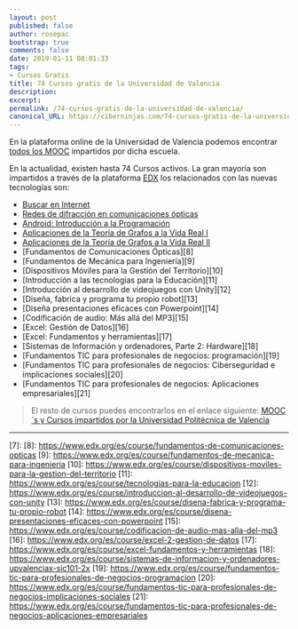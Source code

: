 ```yaml
---
layout: post
published: false
author: rosepac
bootstrap: true
comments: false
date: 2019-01-11 08:01:33
tags:
- Cursos Gratis
title: 74 Cursos gratis de la Universidad de Valencia
description:
excerpt:
permalink: /74-cursos-gratis-de-la-universidad-de-valencia/
canonical_URL: https://ciberninjas.com/74-cursos-gratis-de-la-universidad-de-valencia/
---
```

En la plataforma online de la Universidad de Valencia podemos encontrar [todos los MOOC](https://www.elbo.in/moocvalencia) impartidos por dicha escuela.

En la actualidad, existen hasta 74 Cursos activos. La gran mayoría son impartidos a través de la plataforma [EDX](https://elbo.in/edx) los relacionados con las nuevas tecnologías son:

  * [Buscar en Internet](https://www.edx.org/es/course/buscar-en-internet)
  * [Redes de difracción en comunicaciones ópticas](https://www.edx.org/es/course/redes-de-difraccion-en-comunicaciones-opticas)
  * [Android: Introducción a la Programación](https://www.edx.org/es/course/android-introduccion-a-la-programacion)
  * [Aplicaciones de la Teoría de Grafos a la Vida Real I](https://www.edx.org/es/course/aplicaciones-de-la-teoria-de-grafos-a-la-vida-real-i)
  * [Aplicaciones de la Teoría de Grafos a la Vida Real II](https://www.edx.org/es/course/aplicaciones-de-la-teoria-de-grafos-a-la-vida-real-ii)
  * [Fundamentos de Comunicaciones Ópticas][8]
  * [Fundamentos de Mecánica para Ingeniería][9]
  * [Dispositivos Móviles para la Gestión del Territorio][10]
  * [Introducción a las tecnologías para la Educación][11]
  * [Introducción al desarrollo de videojuegos con Unity][12]
  * [Diseña, fabrica y programa tu propio robot][13]
  * [Diseña presentaciones eficaces con Powerpoint][14]
  * [Codificación de audio: Más allá del MP3][15]
  * [Excel: Gestión de Datos][16]
  * [Excel: Fundamentos y herramientas][17]
  * [Sistemas de Información y ordenadores, Parte 2: Hardware][18]
  * [Fundamentos TIC para profesionales de negocios: programación][19]
  * [Fundamentos TIC para profesionales de negocios: Ciberseguridad e implicaciones sociales][20]
  * [Fundamentos TIC para profesionales de negocios: Aplicaciones empresariales][21]

> El resto de cursos puedes encontrarlos en el enlace siguiente: [MOOC´s y Cursos impartidos por la Universidad Politécnica de Valencia](https://www.upvx.es/courses)

---

 [1]: 
 [2]: 
 [3]: 
 [4]: 
 [5]: 
 [6]: 
 [7]: 
 [8]: https://www.edx.org/es/course/fundamentos-de-comunicaciones-opticas
 [9]: https://www.edx.org/es/course/fundamentos-de-mecanica-para-ingenieria
 [10]: https://www.edx.org/es/course/dispositivos-moviles-para-la-gestion-del-territorio
 [11]: https://www.edx.org/es/course/tecnologias-para-la-educacion
 [12]: https://www.edx.org/es/course/introduccion-al-desarrollo-de-videojuegos-con-unity
 [13]: https://www.edx.org/es/course/disena-fabrica-y-programa-tu-propio-robot
 [14]: https://www.edx.org/es/course/disena-presentaciones-eficaces-con-powerpoint
 [15]: https://www.edx.org/es/course/codificacion-de-audio-mas-alla-del-mp3
 [16]: https://www.edx.org/es/course/excel-2-gestion-de-datos
 [17]: https://www.edx.org/es/course/excel-fundamentos-y-herramientas
 [18]: https://www.edx.org/es/course/sistemas-de-informacion-y-ordenadores-upvalenciax-sic101-2x
 [19]: https://www.edx.org/es/course/fundamentos-tic-para-profesionales-de-negocios-programacion
 [20]: https://www.edx.org/es/course/fundamentos-tic-para-profesionales-de-negocios-implicaciones-sociales
 [21]: https://www.edx.org/es/course/fundamentos-tic-para-profesionales-de-negocios-aplicaciones-empresariales
